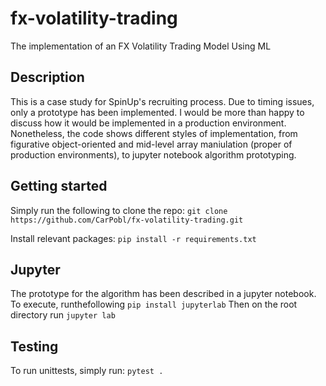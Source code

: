 # fx-volatility-trading
The implementation of an FX Volatility Trading Model Using ML

## Description
This is a case study for SpinUp's recruiting process. Due to timing issues, only a prototype has been implemented. I would be more than happy to discuss how it would be implemented in a production environment. Nonetheless, the code shows different styles of implementation, from figurative object-oriented and mid-level array maniulation (proper of production environments), to jupyter notebook algorithm prototyping.

## Getting started
Simply run the following to clone the repo:
```git clone https://github.com/CarPobl/fx-volatility-trading.git```

Install relevant packages:
```pip install -r requirements.txt```

## Jupyter
The prototype for the algorithm has been described in a jupyter notebook. To execute, runthefollowing
```pip install jupyterlab```
Then on the root directory run
```jupyter lab```

## Testing
To run unittests, simply run:
```pytest .```